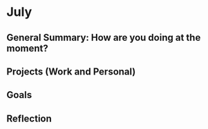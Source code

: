 # July

## General Summary: How are you doing at the moment?

## Projects (Work and Personal)

## Goals

## Reflection
